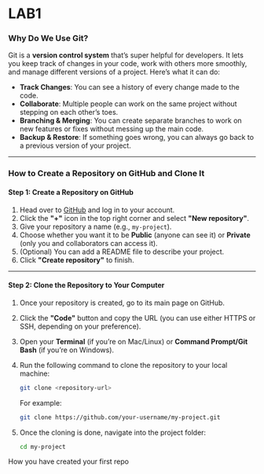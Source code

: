 # LAB1

### Why Do We Use Git?

Git is a **version control system** that’s super helpful for developers. It lets you keep track of changes in your code, work with others more smoothly, and manage different versions of a project. Here’s what it can do:

- **Track Changes**: You can see a history of every change made to the code.
- **Collaborate**: Multiple people can work on the same project without stepping on each other’s toes.
- **Branching & Merging**: You can create separate branches to work on new features or fixes without messing up the main code.
- **Backup & Restore**: If something goes wrong, you can always go back to a previous version of your project.

---

### How to Create a Repository on GitHub and Clone It

#### **Step 1: Create a Repository on GitHub**

1. Head over to [GitHub](https://github.com) and log in to your account.
2. Click the **"+"** icon in the top right corner and select **"New repository"**.
3. Give your repository a name (e.g., `my-project`).
4. Choose whether you want it to be **Public** (anyone can see it) or **Private** (only you and collaborators can access it).
5. (Optional) You can add a README file to describe your project.
6. Click **"Create repository"** to finish.

---

#### **Step 2: Clone the Repository to Your Computer**

1. Once your repository is created, go to its main page on GitHub.
2. Click the **"Code"** button and copy the URL (you can use either HTTPS or SSH, depending on your preference).
3. Open your **Terminal** (if you’re on Mac/Linux) or **Command Prompt/Git Bash** (if you’re on Windows).
4. Run the following command to clone the repository to your local machine:

   ```bash
   git clone <repository-url>
   ```

   For example:

   ```bash
   git clone https://github.com/your-username/my-project.git
   ```

5. Once the cloning is done, navigate into the project folder:

   ```bash
   cd my-project
   ```

How you have created your first repo
